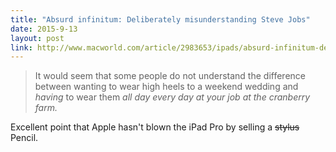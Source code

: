 ```yaml
---
title: "Absurd infinitum: Deliberately misunderstanding Steve Jobs"
date: 2015-9-13
layout: post
link: http://www.macworld.com/article/2983653/ipads/absurd-infinitum-deliberately-misunderstanding-steve-jobs.html
---
```


> It would seem that some people do not understand the difference between wanting to wear high heels to a weekend wedding and *having* to wear them *all day every day at your job at the cranberry farm.*

Excellent point that Apple hasn't blown the iPad Pro by selling a <s>stylus</s> Pencil.